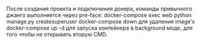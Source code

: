 После создания проекта и подключения докера, команды привычного джанго выполняется через pre-face:
docker-compose exec web python manage.py createsuperuser
docker-compose down для удаления image's 
docker-compose up -d для запуска контейнера в background моде, для того чтобы не открывать вторую CMD.
